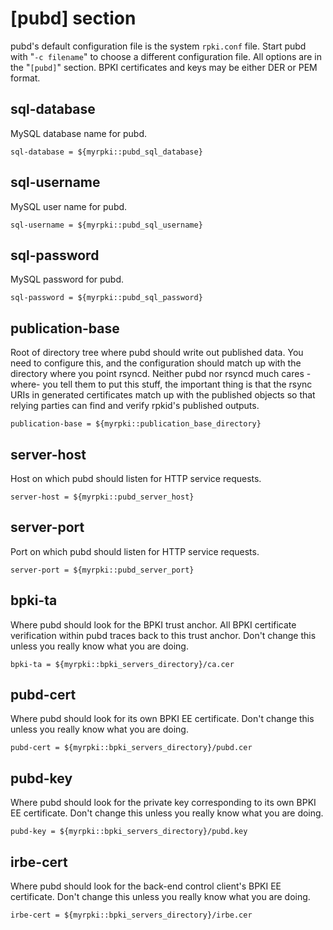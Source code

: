 # [pubd] section

pubd's default configuration file is the system `rpki.conf` file. Start pubd
with "`-c filename`" to choose a different configuration file. All options are
in the "`[pubd]`" section. BPKI certificates and keys may be either DER or PEM
format.

## sql-database

MySQL database name for pubd.

    
    
    sql-database = ${myrpki::pubd_sql_database}
    

## sql-username

MySQL user name for pubd.

    
    
    sql-username = ${myrpki::pubd_sql_username}
    

## sql-password

MySQL password for pubd.

    
    
    sql-password = ${myrpki::pubd_sql_password}
    

## publication-base

Root of directory tree where pubd should write out published data. You need to
configure this, and the configuration should match up with the directory where
you point rsyncd. Neither pubd nor rsyncd much cares -where- you tell them to
put this stuff, the important thing is that the rsync URIs in generated
certificates match up with the published objects so that relying parties can
find and verify rpkid's published outputs.

    
    
    publication-base = ${myrpki::publication_base_directory}
    

## server-host

Host on which pubd should listen for HTTP service requests.

    
    
    server-host = ${myrpki::pubd_server_host}
    

## server-port

Port on which pubd should listen for HTTP service requests.

    
    
    server-port = ${myrpki::pubd_server_port}
    

## bpki-ta

Where pubd should look for the BPKI trust anchor. All BPKI certificate
verification within pubd traces back to this trust anchor. Don't change this
unless you really know what you are doing.

    
    
    bpki-ta = ${myrpki::bpki_servers_directory}/ca.cer
    

## pubd-cert

Where pubd should look for its own BPKI EE certificate. Don't change this
unless you really know what you are doing.

    
    
    pubd-cert = ${myrpki::bpki_servers_directory}/pubd.cer
    

## pubd-key

Where pubd should look for the private key corresponding to its own BPKI EE
certificate. Don't change this unless you really know what you are doing.

    
    
    pubd-key = ${myrpki::bpki_servers_directory}/pubd.key
    

## irbe-cert

Where pubd should look for the back-end control client's BPKI EE certificate.
Don't change this unless you really know what you are doing.

    
    
    irbe-cert = ${myrpki::bpki_servers_directory}/irbe.cer
    

